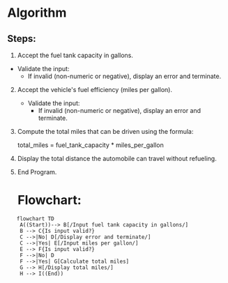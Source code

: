 # Algorithm

## Steps:
1.  Accept the fuel tank capacity in gallons.
   - Validate the input:
     - If invalid (non-numeric or negative), display an error and terminate.

2. Accept the vehicle's fuel efficiency (miles per gallon).
   - Validate the input:
     - If invalid (non-numeric or negative), display an error and terminate.

3.  Compute the total miles that can be driven using the formula:
   
     total_miles = fuel_tank_capacity * miles_per_gallon
   

4.  Display the total distance the automobile can travel without refueling.

5. End Program.

   # Flowchart:
```mermaid
   flowchart TD
    A((Start))--> B[/Input fuel tank capacity in gallons/]
    B --> C{Is input valid?}
    C -->|No| D[/Display error and terminate/]
    C -->|Yes| E[/Input miles per gallon/]
    E --> F{Is input valid?}
    F -->|No| D
    F -->|Yes| G[Calculate total miles]
    G --> H[/Display total miles/]
    H --> I((End))
